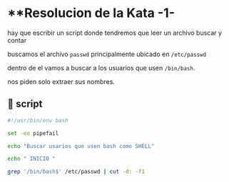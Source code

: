 # \*\*Resolucion de la Kata -1-

hay que escribir un script
donde tendremos que leer un archivo buscar y contar

buscamos el archivo `passwd` principalmente ubicado en `/etc/passwd`

dentro de el vamos a buscar a los usuarios que usen `/bin/bash`.

nos piden solo extraer sus nombres.

##  **script**

```bash
#!/usr/bin/env bash

set -eo pipefail

echo "Buscar usarios que usen bash como SHELL"

echo " INICIO "

grep '/bin/bash$' /etc/passwd | cut -d: -f1

```

